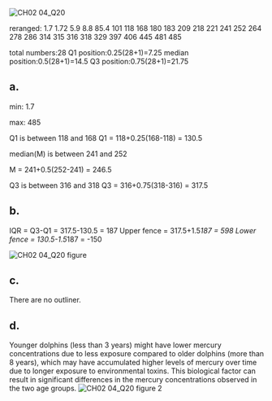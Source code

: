 
![CH02 04_Q20](https://github.com/user-attachments/assets/4e155155-7fa0-473c-a33f-97b8c32408a6)

reranged: 1.7	1.72	5.9	8.8	85.4	101	118	168	180	183	209	218	221	241	252	264	278	286	314	315	316	318	329	397	406	445	481	485

total numbers:28
Q1 position:0.25(28+1)=7.25
median position:0.5(28+1)=14.5
Q3 position:0.75(28+1)=21.75

## a.

min: 1.7

max: 485

Q1 is between 118 and 168
Q1 = 118+0.25(168-118) = 130.5

median(M) is between 241 and 252

M = 241+0.5(252-241) = 246.5

Q3 is between 316 and 318
Q3 = 316+0.75(318-316) = 317.5


## b.

IQR = Q3-Q1 = 317.5-130.5 = 187
Upper fence = 317.5+1.5*187 = 598
Lower fence = 130.5-1.5*187 = -150

![CH02 04_Q20 figure](https://github.com/user-attachments/assets/a21b7abe-59aa-4910-961a-b5385dea93eb)

## c.

There are no outliner.

## d.

Younger dolphins (less than 3 years) might have lower mercury concentrations due to less exposure compared to older dolphins (more than 8 years), which may have accumulated higher levels of mercury over time due to longer exposure to environmental toxins. This biological factor can result in significant differences in the mercury concentrations observed in the two age groups.
![CH02 04_Q20 figure 2](https://github.com/user-attachments/assets/4b247c9f-85d5-479d-a235-1d6b38a157a7)
